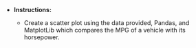 * **Instructions:**

  * Create a scatter plot using the data provided, Pandas, and MatplotLib which compares the MPG of a vehicle with its horsepower.

